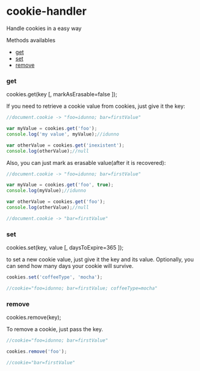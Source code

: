 # cookie-handler

Handle cookies in a easy way

Methods availables
- [get](#get)
- [set](#set)
- [remove](#remove)


### get

cookies.get(key [, markAsErasable=false ]);

If you need to retrieve a cookie value from cookies, just give it the key:

````javascript
//document.cookie -> "foo=idunno; bar=firstValue"

var myValue = cookies.get('foo');
console.log('my value', myValue);//idunno

var otherValue = cookies.get('inexistent');
console.log(otherValue);//null
````

Also, you can just mark as erasable value(after it is recovered):

````javascript
//document.cookie -> "foo=idunno; bar=firstValue"

var myValue = cookies.get('foo', true);
console.log(myValue);//idunno

var otherValue = cookies.get('foo');
console.log(otherValue);//null

//document.cookie -> "bar=firstValue"
````


### set

cookies.set(key, value [, daysToExpire=365 ]);

to set a new cookie value, just give it the key and its value. Optionally, you can send how many days your cookie will survive.

````javascript
cookies.set('coffeeType', 'mocha');

//cookie="foo=idunno; bar=firstValue; coffeeType=mocha"
````


### remove

cookies.remove(key);

To remove a cookie, just pass the key.

````javascript
//cookie="foo=idunno; bar=firstValue"

cookies.remove('foo');

//cookie="bar=firstValue"
````
